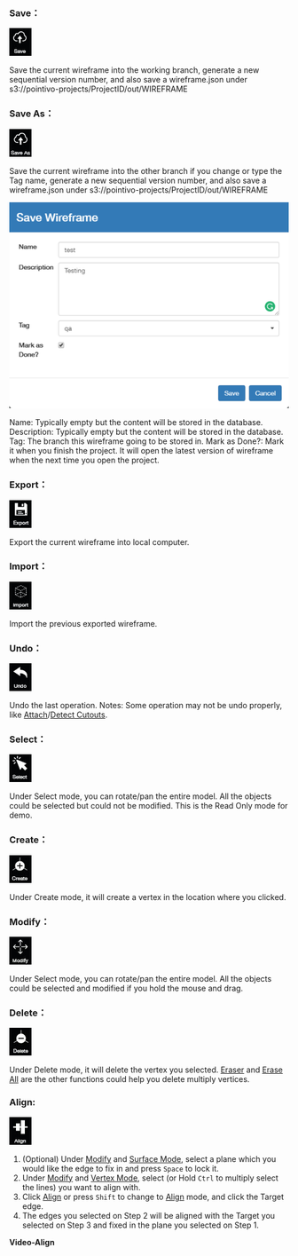### Save：

![](/icons/save.jpg)

Save the current wireframe into the working branch, generate a new sequential version number, and also save a wireframe.json under 
s3://pointivo-projects/ProjectID/out/WIREFRAME

### Save As：

![](/icons/saveas.jpg)

Save the current wireframe into the other branch if you change or type the Tag name, generate a new sequential version number, and also save a wireframe.json under 
s3://pointivo-projects/ProjectID/out/WIREFRAME

![](/Images/save_as.png)

Name: Typically empty but the content will be stored in the database.
Description: Typically empty but the content will be stored in the database.
Tag: The branch this wireframe going to be stored in.
Mark as Done?: Mark it when you finish the project. It will open the latest version of wireframe when the next time you open the project.

### Export：

![](/icons/export.jpg)

Export the current wireframe into local computer.

### Import：

![](/icons/import.jpg)

Import the previous exported wireframe.

### Undo：

![](/icons/undo.jpg)

Undo the last operation.
Notes: Some operation may not be undo properly, like [Attach]/[Detect Cutouts].

### Select：

![](/icons/select.jpg)

Under Select mode, you can rotate/pan the entire model. All the objects could be selected but could not be modified. 
This is the Read Only mode for demo.

### Create：

![](/icons/create.jpg)

Under Create mode, it will create a vertex in the location where you clicked. 

### Modify：

![](/icons/modify.jpg)

Under Select mode, you can rotate/pan the entire model. All the objects could be selected and modified if you hold the mouse and drag. 

### Delete：

![](/icons/delete.jpg)

Under Delete mode, it will delete the vertex you selected.
[Eraser] and [Erase All] are the other functions could help you delete multiply vertices.

### Align:

![](/icons/align.jpg)

1. \(Optional\) Under [Modify] and [Surface Mode], select a plane which you would like the edge to fix in and press `Space` to lock it.
2. Under [Modify] and [Vertex Mode], select \(or Hold `Ctrl` to multiply select the lines\) you want to align with.
3. Click [Align] or press `Shift` to change to [Align] mode, and click the Target edge.
4. The edges you selected on Step 2 will be aligned with the Target you selected on Step 3 and fixed in the plane you selected on Step 1.




**Video-Align**




[Save]: basic-function.md#save
[Save As]: basic-function.md#save-as
[Export]: basic-function.md#export
[Import]: basic-function.md#import
[Undo]: basic-function.md#undo
[Select]: basic-function.md#select
[Create]: basic-function.md#create
[Modify]: basic-function.md#modify
[Delete]: basic-function.md#delete
[Align]: basic-function.md#align
[Lock Mode]: advanced-function.md#lock-mode
[Auto Plane]: advanced-function.md#auto-plane
[Set Scale]: advanced-function.md#set-scale
[Eraser]: advanced-function.md#eraser
[Erase All]: advanced-function.md#erase-all
[Intersect Lines]: advanced-function.md#intersect-lines
[Register Wireframe]: advanced-function.md#register-wireframe
[Properties]: advanced-function.md#properties
[Layers]: advanced-function.md#layers
[Adjust Vertices]: advanced-function.md#adjust-vertices
[Attach]: tools.md#attach
[Detach]: tools.md#detach
[Create from Edges]: tools.md#create-from-edges
[Delete]: tools.md#delete
[Detect Edge Types]: tools.md#detect-edge-types
[Detect Cutouts]: tools.md#detect-cutouts
[Finalize]: tools.md#finalize
[ML Refine]: tools.md#ml-refine
[Validate]: tools.md#validate
[Vertex Mode]: mode.md#vertex-mode
[Edge Mode]: mode.md#edge-mode
[Surface Mode]: mode.md#surface-mode
[Special Cases]: special-cases.md
[Overhang]: special-cases.md#overhang
[Tree]: special-cases.md#tree
[Chimney]: special-cases.md#chimney
[Penetration]: special-cases.md#penetration
[Flat Roof]: special-cases.md#flat-roof
[Steps to QA a Project]: steps-to-qa-a-project.md
[Edge Types and Example]: edge-types-and-example.md
[Shortcut]: shortcut.md



